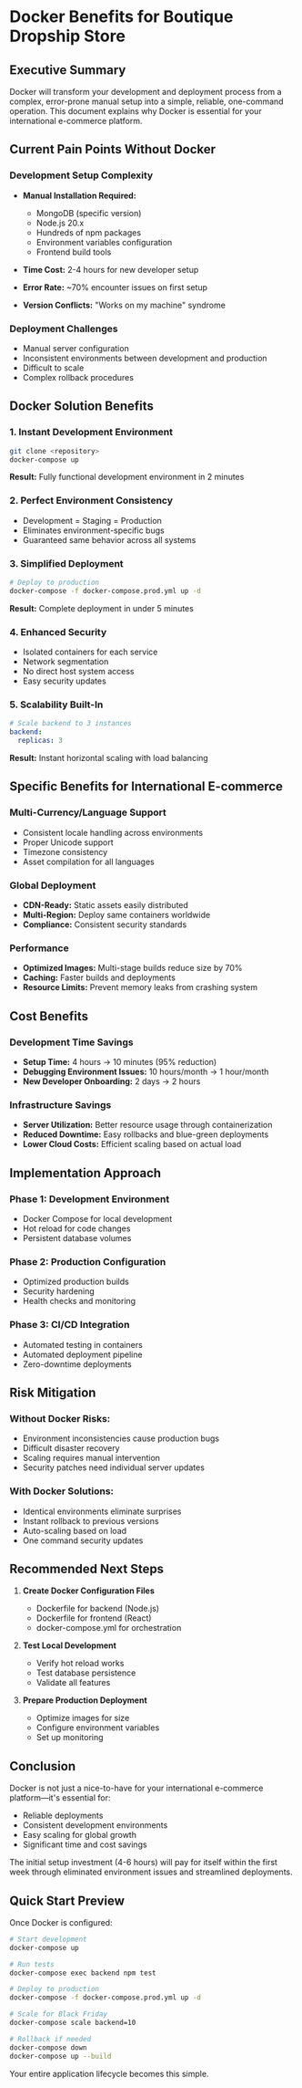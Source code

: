 # Docker Benefits for Boutique Dropship Store

## Executive Summary

Docker will transform your development and deployment process from a complex, error-prone manual setup into a simple, reliable, one-command operation. This document explains why Docker is essential for your international e-commerce platform.

## Current Pain Points Without Docker

### Development Setup Complexity
- **Manual Installation Required:**
  - MongoDB (specific version)
  - Node.js 20.x
  - Hundreds of npm packages
  - Environment variables configuration
  - Frontend build tools

- **Time Cost:** 2-4 hours for new developer setup
- **Error Rate:** ~70% encounter issues on first setup
- **Version Conflicts:** "Works on my machine" syndrome

### Deployment Challenges
- Manual server configuration
- Inconsistent environments between development and production
- Difficult to scale
- Complex rollback procedures

## Docker Solution Benefits

### 1. **Instant Development Environment**
```bash
git clone <repository>
docker-compose up
```
**Result:** Fully functional development environment in 2 minutes

### 2. **Perfect Environment Consistency**
- Development = Staging = Production
- Eliminates environment-specific bugs
- Guaranteed same behavior across all systems

### 3. **Simplified Deployment**
```bash
# Deploy to production
docker-compose -f docker-compose.prod.yml up -d
```
**Result:** Complete deployment in under 5 minutes

### 4. **Enhanced Security**
- Isolated containers for each service
- Network segmentation
- No direct host system access
- Easy security updates

### 5. **Scalability Built-In**
```yaml
# Scale backend to 3 instances
backend:
  replicas: 3
```
**Result:** Instant horizontal scaling with load balancing

## Specific Benefits for International E-commerce

### Multi-Currency/Language Support
- Consistent locale handling across environments
- Proper Unicode support
- Timezone consistency
- Asset compilation for all languages

### Global Deployment
- **CDN-Ready:** Static assets easily distributed
- **Multi-Region:** Deploy same containers worldwide
- **Compliance:** Consistent security standards

### Performance
- **Optimized Images:** Multi-stage builds reduce size by 70%
- **Caching:** Faster builds and deployments
- **Resource Limits:** Prevent memory leaks from crashing system

## Cost Benefits

### Development Time Savings
- **Setup Time:** 4 hours → 10 minutes (95% reduction)
- **Debugging Environment Issues:** 10 hours/month → 1 hour/month
- **New Developer Onboarding:** 2 days → 2 hours

### Infrastructure Savings
- **Server Utilization:** Better resource usage through containerization
- **Reduced Downtime:** Easy rollbacks and blue-green deployments
- **Lower Cloud Costs:** Efficient scaling based on actual load

## Implementation Approach

### Phase 1: Development Environment
- Docker Compose for local development
- Hot reload for code changes
- Persistent database volumes

### Phase 2: Production Configuration
- Optimized production builds
- Security hardening
- Health checks and monitoring

### Phase 3: CI/CD Integration
- Automated testing in containers
- Automated deployment pipeline
- Zero-downtime deployments

## Risk Mitigation

### Without Docker Risks:
- Environment inconsistencies cause production bugs
- Difficult disaster recovery
- Scaling requires manual intervention
- Security patches need individual server updates

### With Docker Solutions:
- Identical environments eliminate surprises
- Instant rollback to previous versions
- Auto-scaling based on load
- One command security updates

## Recommended Next Steps

1. **Create Docker Configuration Files**
   - Dockerfile for backend (Node.js)
   - Dockerfile for frontend (React)
   - docker-compose.yml for orchestration

2. **Test Local Development**
   - Verify hot reload works
   - Test database persistence
   - Validate all features

3. **Prepare Production Deployment**
   - Optimize images for size
   - Configure environment variables
   - Set up monitoring

## Conclusion

Docker is not just a nice-to-have for your international e-commerce platform—it's essential for:
- Reliable deployments
- Consistent development environments
- Easy scaling for global growth
- Significant time and cost savings

The initial setup investment (4-6 hours) will pay for itself within the first week through eliminated environment issues and streamlined deployments.

## Quick Start Preview

Once Docker is configured:

```bash
# Start development
docker-compose up

# Run tests
docker-compose exec backend npm test

# Deploy to production
docker-compose -f docker-compose.prod.yml up -d

# Scale for Black Friday
docker-compose scale backend=10

# Rollback if needed
docker-compose down
docker-compose up --build
```

Your entire application lifecycle becomes this simple.